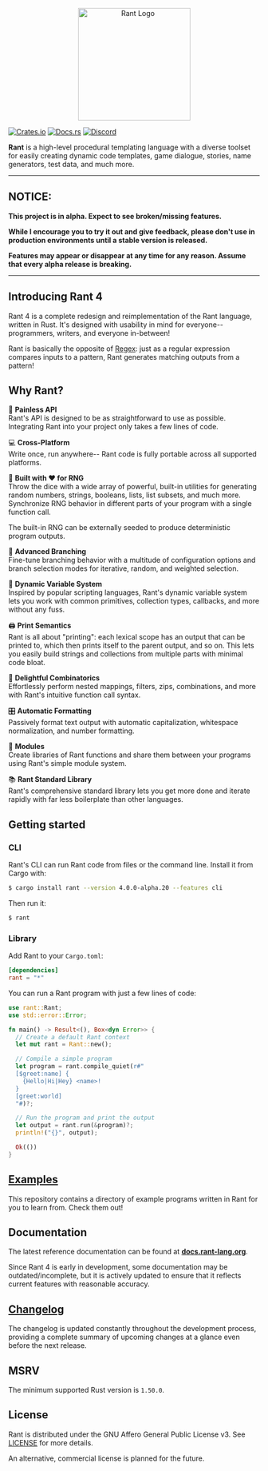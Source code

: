 <p align="center">
<img src="https://i.imgur.com/5IV9vwx.png" alt="Rant Logo" height="225px" width="225px"></img>
</p>

[![Crates.io](https://img.shields.io/crates/v/rant)](https://crates.io/crates/rant)
[![Docs.rs](https://docs.rs/rant/badge.svg)](https://docs.rs/rant)
[![Discord](https://img.shields.io/discord/332251452334669834?color=6C8BD5&label=discord&logo=discord&logoColor=%23fff)](https://discord.gg/U8Bj6gSshJ)



**Rant** is a high-level procedural templating language with a diverse toolset for easily creating dynamic code templates, game dialogue, stories, name generators, test data, and much more.

***

## NOTICE:

**This project is in alpha. Expect to see broken/missing features.**

**While I encourage you to try it out and give feedback, please don't use in production environments until a stable version is released.**

**Features may appear or disappear at any time for any reason. Assume that every alpha release is breaking.**

***

## Introducing Rant 4

Rant 4 is a complete redesign and reimplementation of the Rant language, written in Rust. 
It's designed with usability in mind for everyone-- programmers, writers, and everyone in-between!


Rant is basically the opposite of [Regex](https://en.wikipedia.org/wiki/Regular_expression): 
just as a regular expression compares inputs to a pattern, Rant generates matching outputs from a pattern!

## Why Rant?

🧰 **Painless API** <br/> 
Rant's API is designed to be as straightforward to use as possible. Integrating Rant into your project only takes a few lines of code.

💻 **Cross-Platform** <br/> 
Write once, run anywhere-- Rant code is fully portable across all supported platforms.

🎲 **Built with ♥ for RNG** <br/>
Throw the dice with a wide array of powerful, built-in utilities for generating random numbers, strings, booleans, lists, list subsets, and much more. Synchronize RNG behavior in different parts of your program with a single function call.

The built-in RNG can be externally seeded to produce deterministic program outputs.

🔱 **Advanced Branching** <br/> 
Fine-tune branching behavior with a multitude of configuration options and branch selection modes for iterative, random, and weighted selection.

🎨 **Dynamic Variable System** <br/> 
Inspired by popular scripting languages, Rant's dynamic variable system lets you work with common primitives, collection types, callbacks, and more without any fuss.

🖨 **Print Semantics** <br/> 
Rant is all about "printing": each lexical scope has an output that can be printed to, which then prints itself to the parent output, and so on. This lets you easily build strings and collections from multiple parts with minimal code bloat.

🧬 **Delightful Combinatorics** <br/> 
Effortlessly perform nested mappings, filters, zips, combinations, and more with Rant's intuitive function call syntax.

🎛 **Automatic Formatting** <br/> 
Passively format text output with automatic capitalization, whitespace normalization, and number formatting.

🧩 **Modules** <br/> 
Create libraries of Rant functions and share them between your programs using Rant's simple module system.

📚 **Rant Standard Library** <br/> 
Rant's comprehensive standard library lets you get more done and iterate rapidly with far less boilerplate than other languages.

## Getting started

### CLI

Rant's CLI can run Rant code from files or the command line.
Install it from Cargo with:

```sh
$ cargo install rant --version 4.0.0-alpha.20 --features cli
```

Then run it:

```sh
$ rant
```

### Library

Add Rant to your `Cargo.toml`:

```toml
[dependencies]
rant = "*"
```

You can run a Rant program with just a few lines of code:

```rust
use rant::Rant;
use std::error::Error;

fn main() -> Result<(), Box<dyn Error>> {
  // Create a default Rant context
  let mut rant = Rant::new();

  // Compile a simple program
  let program = rant.compile_quiet(r#"
  [$greet:name] {
    {Hello|Hi|Hey} <name>!
  }
  [greet:world]
  "#)?;

  // Run the program and print the output
  let output = rant.run(&program)?;
  println!("{}", output);

  Ok(())
}
```

## [Examples](./examples/rant/)

This repository contains a directory of example programs written in Rant for you to learn from. Check them out!

## Documentation

The latest reference documentation can be found at **[docs.rant-lang.org](https://docs.rant-lang.org)**.

Since Rant 4 is early in development, some documentation may be outdated/incomplete, but it is actively updated to ensure that it reflects current features with reasonable accuracy.

## [Changelog](https://github.com/rant-lang/rant/blob/master/CHANGELOG.md)

The changelog is updated constantly throughout the development process, providing a complete summary of upcoming changes at a glance even before the next release.

## MSRV

The minimum supported Rust version is `1.50.0`.

## License

Rant is distributed under the GNU Affero General Public License v3. See [LICENSE](./LICENSE) for more details.

An alternative, commercial license is planned for the future.
